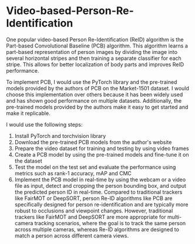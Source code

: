 # Video-based-Person-Re-Identification
One popular video-based Person Re-Identification (ReID) algorithm is the Part-based Convolutional Baseline (PCB) algorithm. This algorithm learns a part-based representation of person images by dividing the image into several horizontal stripes and then training a separate classifier for each stripe. This allows for better localization of body parts and improves ReID performance.

To implement PCB, I would use the PyTorch library and the pre-trained models provided by the authors of PCB on the Market-1501 dataset. I would choose this implementation over others because it has been widely used and has shown good performance on multiple datasets. Additionally, the pre-trained models provided by the authors make it easy to get started and make it replicable.

I would use the following steps:

1. Install PyTorch and torchvision library
2. Download the pre-trained PCB models from the author's website
3. Prepare the video dataset for training and testing by using video frames
4. Create a PCB model by using the pre-trained models and fine-tune it on the dataset
5. Test the model on the test set and evaluate the performance using metrics such as rank-1 accuracy, mAP and CMC
6. Implement the PCB model in real-time by using the webcam or a video file as input, detect and cropping the person bounding box, and output the predicted person ID in real-time.
Compared to traditional trackers like FairMOT or DeepSORT, person Re-ID algorithms like PCB are specifically designed for person re-identification and are typically more robust to occlusions and viewpoint changes. However, traditional trackers like FairMOT and DeepSORT are more appropriate for multi-camera tracking scenarios, where the goal is to track the same person across multiple cameras, whereas Re-ID algorithms are designed to match a person across different camera views.
